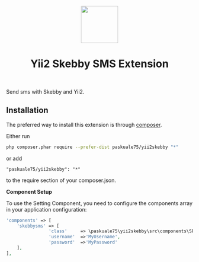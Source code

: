 <p align="center">
    <a href="https://github.com/yiisoft" target="_blank">
        <img src="https://avatars0.githubusercontent.com/u/993323" height="100px">
    </a>
    <h1 align="center">Yii2 Skebby SMS Extension</h1>
    <br>
</p>

Send sms with Skebby and Yii2.


Installation
------------

The preferred way to install this extension is through [composer](http://getcomposer.org/download/).

Either run

```sh
php composer.phar require --prefer-dist paskuale75/yii2skebby "*"
```

or add

```
"paskuale75/yii2skebby": "*"
```

to the require section of your composer.json.

**Component Setup**

To use the Setting Component, you need to configure the components array in your application configuration:
```php
'components' => [
    'skebbysms' => [
                'class'     => \paskuale75\yii2skebby\src\components\Skebbysms::class,
                'username'  =>'MyUsername',
                'password'  =>'MyPassword'
    ],
],
```
